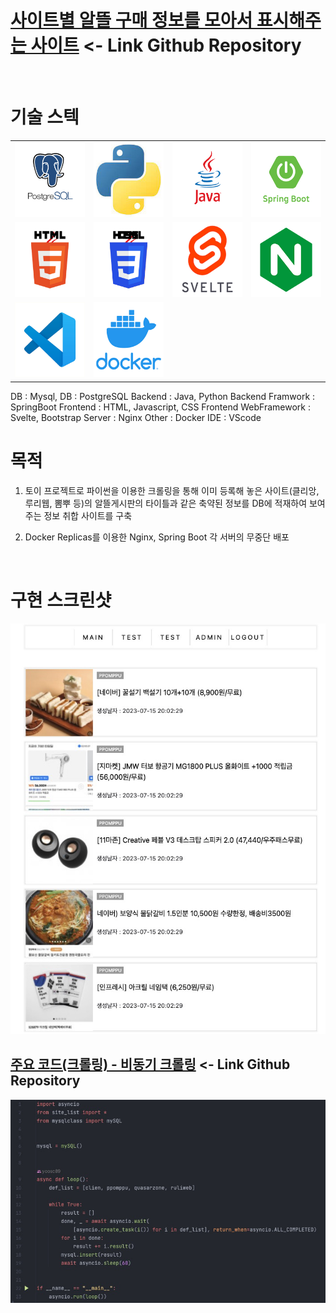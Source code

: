 # [사이트별 알뜰 구매 정보를 모아서 표시해주는 사이트](https://github.com/yoosc89/web-svlete-alttuel) <- Link Github Repository

<br>

# 기술 스텍

<table>
   <tr>
      <td><img src="../../Resource/Logo/postgresql.jpg" width=120 height=120></td>
      <td><img src="../../Resource/Logo/python.jpg" width=120 height=120></td>
      <td><img src="../../Resource/Logo/java.jpg" width=120 height=120></td>
      <td><img src="../../Resource/Logo/springboot.jpg" width=120 height=120></td>
   </tr>
   <tr>
      <td><img src="../../Resource/Logo/html.jpg" width=120 height=120></td>
      <td><img src="../../Resource/Logo/css.jpg" width=120 height=120></td>
      <td><img src="../../Resource/Logo/svetle.jpg" width=120 height=120></td>
      <td><img src="../../Resource/Logo/nginx.jpg" width=120 height=120></td>
   </tr>
   <tr>
      <td><img src="../../Resource/Logo/vscode.jpg" width=120 height=120></td>
      <td><img src="../../Resource/Logo/docker.jpg" width=120 height=120></td>
   </tr>
</table>
DB : Mysql,
DB : PostgreSQL  
Backend : Java, Python  
Backend Framwork : SpringBoot  
Frontend : HTML, Javascript, CSS  
Frontend WebFramework : Svelte, Bootstrap  
Server : Nginx  
Other : Docker
IDE : VScode  

<br>

# 목적
1. 토이 프로젝트로 파이썬을 이용한 크롤링을 통해 이미 등록해 놓은 사이트(클리앙, 루리웹, 뽐뿌 등)의 알뜰게시판의 타이틀과 같은 축약된 정보를 DB에 적재하여 보여주는 정보 취합 사이트를 구축

2. Docker Replicas를 이용한 Nginx, Spring Boot 각 서버의 무중단 배포

<br>

# 구현 스크린샷
![](images/01.jpg)



## [주요 코드(크롤링) - 비동기 크롤링](https://github.com/yoosc89/web-svlete-alttuel/blob/master/crawlling/start.py) <- Link Github Repository
![](images/02.jpg)
 
 
 

